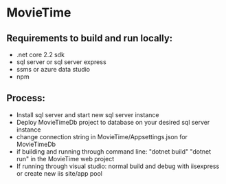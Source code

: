 # MovieTime


## Requirements to build and run locally: 
* .net core 2.2 sdk
* sql server or sql server express
* ssms or azure data studio 
* npm

## Process:
* Install sql server and start new sql server instance
* Deploy MovieTimeDb project to database on your desired sql server instance
* change connection string in MovieTime/Appsettings.json for MovieTimeDb 
* if building and running through command line: "dotnet build" "dotnet run" in the MovieTime web project
* If running through visual studio: normal build and debug with iisexpress or create new iis site/app pool
